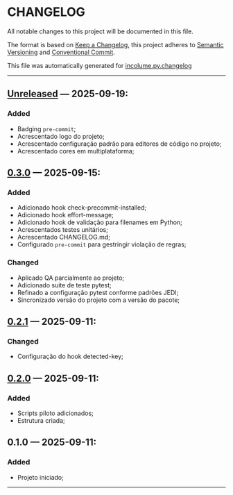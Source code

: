 # CHANGELOG


All notable changes to this project will be documented in this file.

The format is based on [Keep a Changelog](https://keepachangelog.com/en/1.0.0/), this project adheres to [Semantic Versioning](https://semver.org/spec/v2.0.0.html) and [Conventional Commit](https://www.conventionalcommits.org/pt-br/v1.0.0/).

This file was automatically generated for [incolume.py.changelog](https://github.com/development-incolume/incolume.py.changelog/-/tree/0.17.0)

---


## [Unreleased]	 &#8212; 	2025-09-19:
### Added
  - Badging `pre-commit`;
  - Acrescentado logo do projeto;
  - Acrescentado configuração padrão para editores de código no projeto;
  - Acrescentado cores em multiplataforma;

## [0.3.0]	 &#8212; 	2025-09-15:
### Added
  - Adicionado hook check-precommit-installed;
  - Adicionado hook effort-message;
  - Adicionado hook de validação para filenames em Python;
  - Acrescentados testes unitários;
  - Acrescentado CHANGELOG.md;
  - Configurado `pre-commit` para gestringir violação de regras;
### Changed
  - Aplicado QA parcialmente ao projeto;
  - Adicionado suite de teste pytest;
  - Refinado a configuração pytest conforme padrões JEDI;
  - Sincronizado versão do projeto com a versão do pacote;

## [0.2.1]	 &#8212; 	2025-09-11:
### Changed
  - Configuração do hook detected-key;

## [0.2.0]	 &#8212; 	2025-09-11:
### Added
  - Scripts piloto adicionados;
  - Estrutura criada;

## 0.1.0	 &#8212; 	2025-09-11:
### Added
  - Projeto iniciado;

---

[0.2.0]: https://github.com/development-incolume/incolume.py.githooks/compare/0.1.0...0.2.0
[0.2.1]: https://github.com/development-incolume/incolume.py.githooks/compare/0.2.0...0.2.1
[0.3.0]: https://github.com/development-incolume/incolume.py.githooks/compare/0.2.1...0.3.0
[Unreleased]: https://github.com/development-incolume/incolume.py.githooks/compare/0.3.0...Unreleased
